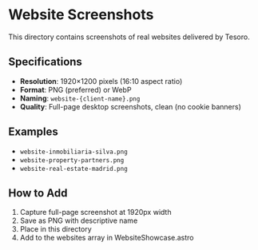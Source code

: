 # Website Screenshots

This directory contains screenshots of real websites delivered by Tesoro.

## Specifications

- **Resolution**: 1920×1200 pixels (16:10 aspect ratio)
- **Format**: PNG (preferred) or WebP
- **Naming**: `website-{client-name}.png`
- **Quality**: Full-page desktop screenshots, clean (no cookie banners)

## Examples

- `website-inmobiliaria-silva.png`
- `website-property-partners.png`
- `website-real-estate-madrid.png`

## How to Add

1. Capture full-page screenshot at 1920px width
2. Save as PNG with descriptive name
3. Place in this directory
4. Add to the websites array in WebsiteShowcase.astro

